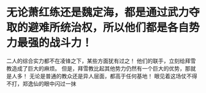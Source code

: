 # 无论萧红练还是魏定海，都是通过武力夺取的避难所统治权，所以他们都是各自势力最强的战斗力！
二人的综合实力都不在凌锋之下，某些方面犹有过之！
他们的联手，立刻给拜雪教造成了巨大的麻烦。
但是，拜雪教比起其他势力仍然有一个巨大的优势，那就是人多！
无论是普通的教众还是异人层面，都高于任何基地！
眼见着这场仗不得不打，郑逸仙的眼中闪过一抹

